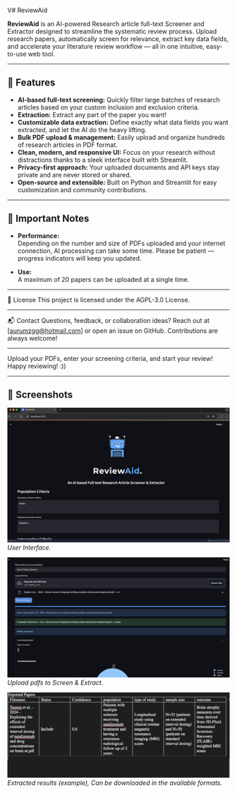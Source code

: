 V# ReviewAid

**ReviewAid** is an AI-powered Research article full-text Screener and Extractor designed to streamline the systematic review process. Upload research papers, automatically screen for relevance, extract key data fields, and accelerate your literature review workflow — all in one intuitive, easy-to-use web tool.

---

## 🚀 Features

- **AI-based full-text screening:** Quickly filter large batches of research articles based on your custom inclusion and exclusion criteria.  
- **Extraction:** Extract any part of the paper you want! 
- **Customizable data extraction:** Define exactly what data fields you want extracted, and let the AI do the heavy lifting.  
- **Bulk PDF upload & management:** Easily upload and organize hundreds of research articles in PDF format.
- **Clean, modern, and responsive UI:** Focus on your research without distractions thanks to a sleek interface built with Streamlit.  
- **Privacy-first approach:** Your uploaded documents and API keys stay private and are never stored or shared.  
- **Open-source and extensible:** Built on Python and Streamlit for easy customization and community contributions.  

---

## 📝 Important Notes

- **Performance:**  
  Depending on the number and size of PDFs uploaded and your internet connection, AI processing can take some time. Please be patient — progress indicators will keep you updated. 

- **Use:**  
   A maximum of 20 papers can be uploaded at a single time.
   

---

📄 License
This project is licensed under the AGPL-3.0 License.

---


📬 Contact
Questions, feedback, or collaboration ideas? Reach out at [aurumzgg@hotmail.com] or open an issue on GitHub.
Contributions are always welcome!

---


Upload your PDFs, enter your screening criteria, and start your review! 
Happy reviewing! :))


---



## 📸 Screenshots


![User Interface](screenshots/screenshot1.png)  
*User Interface.*

![Upload PDFs](screenshots/screenshot2.png)  
*Upload pdfs to Screen & Extract.*


![Result](screenshots/screenshot4.png)  
*Extracted results (example), Can be downloaded in the available formats.*


